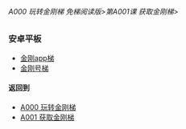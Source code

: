 ###### A000 玩转金刚梯 免梯阅读版>第A001课 获取金刚梯>

### 安卓平板

- [金刚app梯 ](https://github.com/a2zitpro/web/blob/master/LadderFree/LadderGet/Android/Pad/LadderApp.md)
- [金刚号梯  ](https://github.com/a2zitpro/web/blob/master/LadderFree/LadderGet/Android/Pad/LadderKKID.md)



#### 返回到
- [A000 玩转金刚梯](https://github.com/a2zitpro/web/blob/master/LadderFree/main.md)
- [A001 获取金刚梯](https://github.com/a2zitpro/web/blob/master/LadderFree/LadderGet/LadderGet.md)




